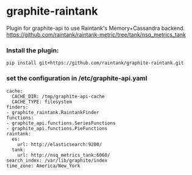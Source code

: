 # graphite-raintank

Plugin for graphite-api to use Raintank's Memory+Cassandra backend.
https://github.com/raintank/raintank-metric/tree/tank/nsq_metrics_tank

### Install the plugin:

`pip install git+https://github.com/raintank/graphite-raintank.git`

### set the configuration in /etc/graphite-api.yaml

```
cache:
  CACHE_DIR: /tmp/graphite-api-cache
  CACHE_TYPE: filesystem
finders:
- graphite_raintank.RaintankFinder
functions:
- graphite_api.functions.SeriesFunctions
- graphite_api.functions.PieFunctions
raintank:
  es:
    url: http://elasticsearch:9200/
  tank:
    url: http://nsq_metrics_tank:6060/
search_index: /var/lib/graphite/index
time_zone: America/New_York
```